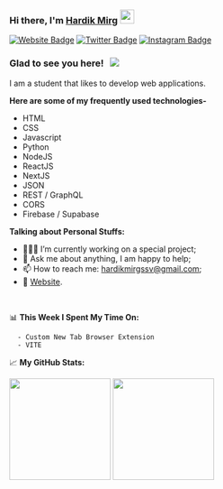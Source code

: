 ### Hi there, I'm <a href="https://hardikmirg.netlify.app" target="_blank">Hardik Mirg</a> <img src="https://media.giphy.com/media/hvRJCLFzcasrR4ia7z/giphy.gif" width="25px">

[![Website Badge](https://img.shields.io/badge/Website-3b5998?style=flat-square&logo=google-chrome&logoColor=white)](https://hardikmirg.netlify.app)
[![Twitter Badge](https://img.shields.io/badge/-Twitter-00acee?style=flat-square&logo=Twitter&logoColor=white)](https://twitter.com/Hardik_Mirg)
[![Instagram Badge](https://img.shields.io/badge/-Instagram-e4405f?style=flat-square&logo=Instagram&logoColor=white)](https://instagram.com/_hardikmirg/)

### Glad to see you here! &nbsp; ![](https://visitor-badge.glitch.me/badge?page_id=HardikMirg.HardikMirg)

I am a student that likes to develop web applications.

**Here are some of my frequently used technologies-**

- HTML
- CSS
- Javascript
- Python
- NodeJS
- ReactJS
- NextJS
- JSON
- REST / GraphQL
- CORS
- Firebase / Supabase

**Talking about Personal Stuffs:**

- 👨🏻‍💻 I’m currently working on a special project;
- 💬 Ask me about anything, I am happy to help;
- 📫 How to reach me: hardikmirgssv@gmail.com;
- 📝 [Website](https://hardikmirg.netlify.app/).

</br>

📊 **This Week I Spent My Time On:**

```     
  - Custom New Tab Browser Extension
  - VITE
```


📈 **My GitHub Stats:**

<p>
  <img height="180em" src="https://github-readme-stats.vercel.app/api?username=HardikMirg&show_icons=true&hide_border=true&&count_private=true&include_all_commits=true" />
  <img height="180em" src="https://github-readme-stats.vercel.app/api/top-langs/?username=HardikMirg&exclude_repo=KNN-Image-Classification&show_icons=true&hide_border=true&layout=compact&langs_count=8"/>
</p>



